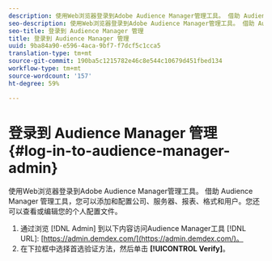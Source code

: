 ```yaml
---
description: 使用Web浏览器登录到Adobe Audience Manager管理工具。 借助 Audience Manager 管理工具，您可以添加和配置公司、服务器、报表、格式和用户。您还可以查看或编辑您的个人配置文件。
seo-description: 使用Web浏览器登录到Adobe Audience Manager管理工具。 借助 Audience Manager 管理工具，您可以添加和配置公司、服务器、报表、格式和用户。您还可以查看或编辑您的个人配置文件。
seo-title: 登录到 Audience Manager 管理
title: 登录到 Audience Manager 管理
uuid: 9ba84a90-e596-4aca-9bf7-f7dcf5c1cca5
translation-type: tm+mt
source-git-commit: 190ba5c1215782e46c8e544c10679d451fbed134
workflow-type: tm+mt
source-wordcount: '157'
ht-degree: 59%

---
```



# 登录到 Audience Manager 管理 {#log-in-to-audience-manager-admin}

使用Web浏览器登录到Adobe Audience Manager管理工具。 借助 Audience Manager 管理工具，您可以添加和配置公司、服务器、报表、格式和用户。您还可以查看或编辑您的个人配置文件。

<!-- t_login.xml -->

1. 通过浏览 [!DNL Admin] 到以下内容访问Audience Manager工具 [!DNL URL]: [https://admin.demdex.com/](https://admin.demdex.com/)。
1. 在下拉框中选择首选验证方法，然后单击 **[!UICONTROL Verify]**。
